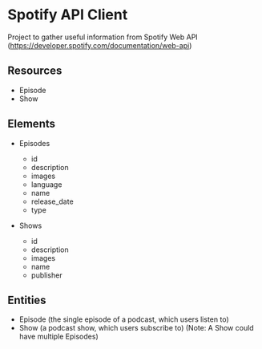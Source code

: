 # Spotify API Client

Project to gather useful information from Spotify Web API
(https://developer.spotify.com/documentation/web-api)

## Resources

- Episode
- Show

## Elements

- Episodes
    - id
    - description
    - images
    - language
    - name
    - release_date
    - type

- Shows
    - id
    - description
    - images
    - name
    - publisher

## Entities

- Episode (the single episode of a podcast, which users listen to)
- Show (a podcast show, which users subscribe to)
(Note: A Show could have multiple Episodes)